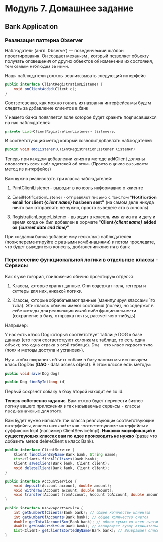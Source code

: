 # Модуль 7. Домашнее задание

## Bank Application

### Реализация паттерна Observer

Наблюдатель (англ. Observer) — поведенческий шаблон проектирования.
Он создает механизм , который позволяет объекту получать оповещения от других объектов об изменении их состояния, тем самым наблюдая за ними.

Наши наблюдатели должны реализовывать следующий интерфейс
```java
public interface ClientRegistrationListener {
    void onClientAdded(Client c);
}
```
Соответсвенно, как можно понять из названия интерфейса мы будем следить за добавление клиентов в банк

У нашего банка появляется поле которое будет хранить подписавшихся на нас наблюдателей
```java
private List<ClientRegistrationListener> listeners;
```
И соответстующий метод который позволит добавлять наблюдателей
```java
public void addListener(ClientRegistrationListener listener)
```

Теперь при каждом добавлении клиента методе addClient должны оповестить всех наблюдателей об этом. (Просто в цикле вызываете метод из интерфейса)

Вам нужно реализовать три класса наблюдателей:

1. PrintClientListener - выводит в консоль информацию о клиенте

2. EmailNotificationListener - отправляет письмо с текстом
**"Notification email for client *{client name}* has been sent"**
(на самом деле никуда ничто вам отправлять не нужно, просто выведете это в консоль)

3. RegistrationLoggerListener - выводит в консоль имя клиента и дату и время когда он был добавлен в формате
**"Client *{client name}* added on *{current date and time}*"**

При создании банка добавьте ему несколько наблюдателей (поэксперементируйте с разными комбинациями) и потом проследите, что будет выводится в консоль, добавлении клиента в банк

### Перенесение функциональной логики в отдельные классы - Сервисы

Как я уже говорил, приложения обычно проектирую отделяя

1. Классы, которые хранят данные. Они содержат поля, геттеры и сеттеры для них, никакой логики.

2. Классы, которые обрабатывают данные (манипулируя классами 1го типа). Эти классы обычно имеют состояния (полей), но содержат в себе методы для реализации какой либо фунциональности (сохранение в базу, отправка почты, рассчет чего-нибудь)

Например:

У нас есть класс Dog который соответствует таблице DOG в базе данных (его поля соответствуют колонкам в таблице, то есть один объект, это одна строка в этой таблице).
Dog - это класс первого типа (поля и методы доступа и установки).

Ну а чтобы сохранить объетк собаки в базу данных мы используем класс DogDao (**DAO** - data access object).
В этом классе есть методы:
```java
public void save(Dog dog)

public Dog findById(long id)
```
Первый сохранят собаку в базу второй находит ее по id.

**Теперь собственно задание.** Вам нужно будет перенести бизнес логику вашего приложения в так называемые сервисы - классы предназначеные для этого.

Вам будет нужно написать три класса реализующие соответствующие интерфейсы, классы называйте как соответствующие интерфейсы с суффиксом Impl (например ClientServiceImpl).
**Никаких модификаций в существующих классах вам по идее производить не нужно** (разве что добавить метод deleteClient в класс Bank).

```java
public interface ClientService {
    Client findClientByName(Bank bank, String name);
    List<Client> findAllClients(Bank bank);
    Client saveClient(Bank bank, Client client);
    void deleteClient(Bank bank, Client client);
}

public interface AccountService {
    void deposit(Account account, double amount);
    void withdraw(Account account, double amount);
    void transfer(Account fromAccount, Account toAccount, double amount);
}

public interface BankReportService {
    int getNumberOfClients(Bank bank); // общее количество клиентов
    int getNumberOfAccounts(Bank bank); // общее количество счетов
    double getTotalAccountSum(Bank bank); // общая сумма по всем счетам
    double getBankCreditSum(Bank bank); // возвращает сумму отрицательных балансов по всем счетам
    List<Client> getClientsSortedByName(Bank bank); // Возвращает список клиентов отсортированных по имени
}
```

